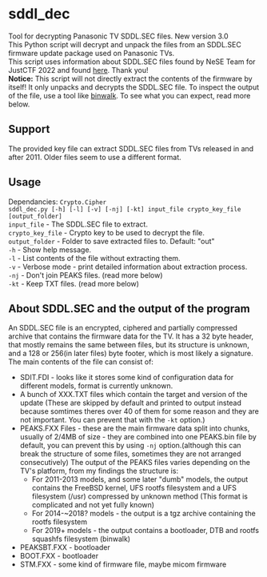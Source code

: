 # sddl_dec
Tool for decrypting Panasonic TV SDDL.SEC files. New version 3.0  
This Python script will decrypt and unpack the files from an SDDL.SEC firmware update package used on Panasonic TVs.  
This script uses information about SDDL.SEC files found by NeSE Team for JustCTF 2022 and found [here](https://nese.team/posts/justctf). Thank you!  
**Notice:** This script will not directly extract the contents of the firmware by itself! It only unpacks and decrypts the SDDL.SEC file. To inspect the output of the file, use a tool like [binwalk](github.com/ReFirmLabs/binwalk). To see what you can expect, read more below.
## Support
The provided key file can extract SDDL.SEC files from TVs released in and after 2011. Older files seem to use a different format.
## Usage
Dependancies: `Crypto.Cipher`  
`sddl_dec.py [-h] [-l] [-v] [-nj] [-kt] input_file crypto_key_file [output_folder]`  
`input_file` - The SDDL.SEC file to extract.  
`crypto_key_file` - Crypto key to be used to decrypt the file.  
`output_folder` - Folder to save extracted files to. Default: "out"  
`-h` - Show help message.  
`-l` - List contents of the file without extracting them.  
`-v` - Verbose mode - print detailed information about extraction process.  
`-nj` - Don't join PEAKS files. (read more below)  
`-kt` - Keep TXT files. (read more below)  
## About SDDL.SEC and the output of the program
An SDDL.SEC file is an encrypted, ciphered and partially compressed archive that contains the firmware data for the TV.
It has a 32 byte header, that mostly remains the same between files, but its structure is unknown, and a 128 or 256(in later files) byte footer, which is most likely a signature.  
The main contents of the file can consist of:
- SDIT.FDI - looks like it stores some kind of configuration data for different models, format is currently unknown.
- A bunch of XXX.TXT files which contain the target and version of the update (These are skipped by default and printed to output instead because somtimes theres over 40 of them for some reason and they are not important. You can prevent that with the `-kt` option.)
- PEAKS.FXX Files - these are the main firmware data split into chunks, usually of 2/4MB of size - they are combined into one PEAKS.bin file by default, you can prevent this by using `-nj` option.(although this can break the structure of some files, sometimes they are not arranged consecutively) 
The output of the PEAKS files varies depending on the TV's platform, from my findings the structure is:
    - For 2011-2013 models, and some later "dumb" models, the output contains the FreeBSD kernel, UFS rootfs filesystem and a UFS filesystem (/usr) compressed by unknown method (This format is complicated and not yet fully known)
    - For 2014-~2018? models - the output is a tgz archive containing the rootfs filesystem
    - For 2019+ models - the output contains a bootloader, DTB and rootfs squashfs filesystem (binwalk)
- PEAKSBT.FXX - bootloader
- BOOT.FXX - bootloader
- STM.FXX - some kind of firmware file, maybe micom firmware
